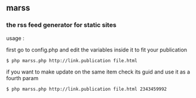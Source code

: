 ## marss  
### the rss feed generator for static sites

usage :  

first go to config.php and edit the variables inside it to fit your publication


```
$ php marss.php http://link.publication file.html
```

if you want to make update on the same item check its guid and use it as a fourth param 
  
```
$ php marss.php http://link.publication file.html 2343459992
```




